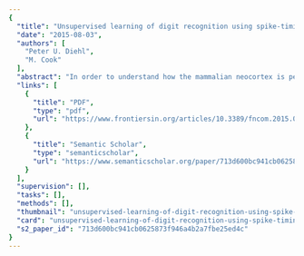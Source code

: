 ```yaml
---
{
  "title": "Unsupervised learning of digit recognition using spike-timing-dependent plasticity",
  "date": "2015-08-03",
  "authors": [
    "Peter U. Diehl",
    "M. Cook"
  ],
  "abstract": "In order to understand how the mammalian neocortex is performing computations, two things are necessary; we need to have a good understanding of the available neuronal processing units and mechanisms, and we need to gain a better understanding of how those mechanisms are combined to build functioning systems. Therefore, in recent years there is an increasing interest in how spiking neural networks (SNN) can be used to perform complex computations or solve pattern recognition tasks. However, it remains a challenging task to design SNNs which use biologically plausible mechanisms (especially for learning new patterns), since most such SNN architectures rely on training in a rate-based network and subsequent conversion to a SNN. We present a SNN for digit recognition which is based on mechanisms with increased biological plausibility, i.e., conductance-based instead of current-based synapses, spike-timing-dependent plasticity with time-dependent weight change, lateral inhibition, and an adaptive spiking threshold. Unlike most other systems, we do not use a teaching signal and do not present any class labels to the network. Using this unsupervised learning scheme, our architecture achieves 95% accuracy on the MNIST benchmark, which is better than previous SNN implementations without supervision. The fact that we used no domain-specific knowledge points toward the general applicability of our network design. Also, the performance of our network scales well with the number of neurons used and shows similar performance for four different learning rules, indicating robustness of the full combination of mechanisms, which suggests applicability in heterogeneous biological neural networks.",
  "links": [
    {
      "title": "PDF",
      "type": "pdf",
      "url": "https://www.frontiersin.org/articles/10.3389/fncom.2015.00099/pdf"
    },
    {
      "title": "Semantic Scholar",
      "type": "semanticscholar",
      "url": "https://www.semanticscholar.org/paper/713d600bc941cb0625873f946a4b2a7fbe25ed4c"
    }
  ],
  "supervision": [],
  "tasks": [],
  "methods": [],
  "thumbnail": "unsupervised-learning-of-digit-recognition-using-spike-timing-dependent-plasticity-thumb.jpg",
  "card": "unsupervised-learning-of-digit-recognition-using-spike-timing-dependent-plasticity-card.jpg",
  "s2_paper_id": "713d600bc941cb0625873f946a4b2a7fbe25ed4c"
}
---
```


